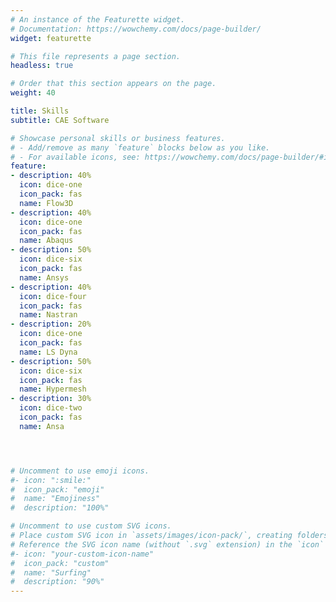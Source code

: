 ```yaml
---
# An instance of the Featurette widget.
# Documentation: https://wowchemy.com/docs/page-builder/
widget: featurette

# This file represents a page section.
headless: true

# Order that this section appears on the page.
weight: 40

title: Skills
subtitle: CAE Software

# Showcase personal skills or business features.
# - Add/remove as many `feature` blocks below as you like.
# - For available icons, see: https://wowchemy.com/docs/page-builder/#icons
feature: 
- description: 40%
  icon: dice-one
  icon_pack: fas
  name: Flow3D
- description: 40%
  icon: dice-one
  icon_pack: fas
  name: Abaqus
- description: 50%
  icon: dice-six
  icon_pack: fas
  name: Ansys
- description: 40%
  icon: dice-four
  icon_pack: fas
  name: Nastran
- description: 20%
  icon: dice-one
  icon_pack: fas
  name: LS Dyna
- description: 50%
  icon: dice-six
  icon_pack: fas
  name: Hypermesh
- description: 30%
  icon: dice-two
  icon_pack: fas
  name: Ansa




# Uncomment to use emoji icons.
#- icon: ":smile:"
#  icon_pack: "emoji"
#  name: "Emojiness"
#  description: "100%"  

# Uncomment to use custom SVG icons.
# Place custom SVG icon in `assets/images/icon-pack/`, creating folders if necessary.
# Reference the SVG icon name (without `.svg` extension) in the `icon` field.
#- icon: "your-custom-icon-name"
#  icon_pack: "custom"
#  name: "Surfing"
#  description: "90%"
---
```

